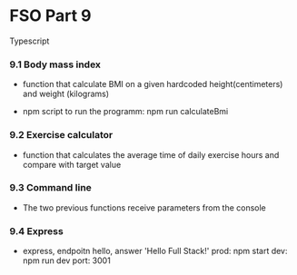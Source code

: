 # FSO Part 9

  Typescript 

### 9.1 Body mass index

  - function that calculate BMI on a given hardcoded height(centimeters) and weight (kilograms)

  - npm script to run the programm: npm run calculateBmi

### 9.2 Exercise calculator

  - function that calculates the average time of daily exercise hours and compare with target value

### 9.3 Command line

  - The two previous functions receive parameters from the console

### 9.4 Express

  - express, endpoitn hello, answer 'Hello Full Stack!'
    prod: npm start
    dev: npm run dev
    port: 3001